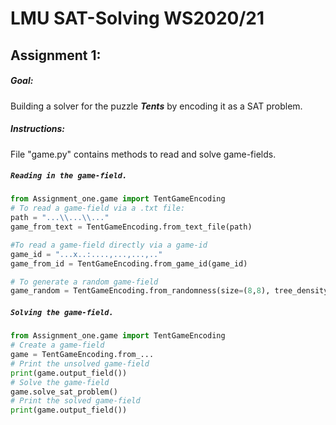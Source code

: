 # LMU SAT-Solving WS2020/21

## Assignment 1: 
##### Goal:
Building a solver for the puzzle **_Tents_** by encoding it as a SAT problem.
##### Instructions:
File "game.py" contains methods to read and solve game-fields.

##### `Reading in the game-field.`
 ```python
from Assignment_one.game import TentGameEncoding
# To read a game-field via a .txt file:
path = "...\\...\\..."
game_from_text = TentGameEncoding.from_text_file(path)

#To read a game-field directly via a game-id
game_id = "...x..:....,...,...,.."
game_from_id = TentGameEncoding.from_game_id(game_id)

# To generate a random game-field
game_random = TentGameEncoding.from_randomness(size=(8,8), tree_density=0.5).
```
##### `Solving the game-field.`

 ```python
from Assignment_one.game import TentGameEncoding
# Create a game-field
game = TentGameEncoding.from_...
# Print the unsolved game-field
print(game.output_field())
# Solve the game-field
game.solve_sat_problem()
# Print the solved game-field
print(game.output_field())
```
